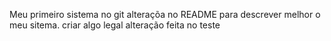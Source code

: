 Meu primeiro sistema no git
alteraçõa no README para descrever melhor o meu sitema.
criar algo legal
alteração feita no teste